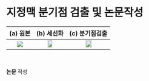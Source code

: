 # 지정맥 분기점 검출 및 논문작성  

(a) __원본__ |  (b) __세선화__ | (c) __분기점검출__ |
:-----------:|:--------------:|:-----------------:|
<img src="https://user-images.githubusercontent.com/57060127/108804956-1cbae080-75e2-11eb-847f-bc6daf3e48a0.jpg">  | <img src="https://user-images.githubusercontent.com/57060127/108804954-1c224a00-75e2-11eb-82c8-b3a1f015a9d5.JPG" width="40%"> | <img src="https://user-images.githubusercontent.com/57060127/108804959-1dec0d80-75e2-11eb-9b72-ad4a2322ace8.JPG" width="40%"> 
<br>

__논문__ 작성  
